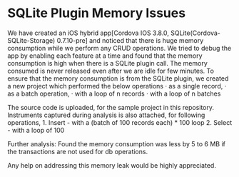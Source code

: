 # SQLite Plugin Memory Issues
We have created an iOS hybrid app[Cordova IOS 3.8.0, SQLite(Cordova-SQLite-Storage) 0.7.10-pre] and noticed that there is huge memory consumption while we perform any CRUD operations.
We tried to debug the app by enabling each feature at a time and found that the memory consumption is high when there is a SQLite plugin call. The memory consumed is never released even after we are idle for few minutes.
To ensure that the memory consumption is from the SQLite plugin, we created a new project which performed the below operations
·         as a single record,
·         as a batch operation,
·         with a loop of n records
·         with a loop of n batches
 
The source code is uploaded,  for the sample project in this repository.
Instruments captured during analysis is also attached, for following operations,
      1. Insert - with a (batch of 100 records each) * 100 loop
      2. Select - with a loop of 100
 
Further analysis: Found the memory consumption was less by 5 to 6 MB if the transactions are not used for db operations.
 
Any help on addressing this memory leak would be highly appreciated.
